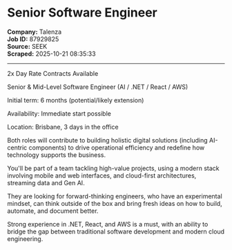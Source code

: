 # Senior Software Engineer

**Company:** Talenza  
**Job ID:** 87929825  
**Source:** SEEK  
**Scraped:** 2025-10-21 08:35:33

---

2x Day Rate Contracts Available

Senior & Mid-Level Software Engineer (AI / .NET / React / AWS)

Initial term: 6 months (potential/likely extension)

Availability: Immediate start possible

Location: Brisbane, 3 days in the office

Both roles will contribute to building holistic digital solutions (including AI-centric components) to drive operational efficiency and redefine how technology supports the business.

You'll be part of a team tackling high-value projects, using a modern stack involving mobile and web interfaces, and cloud-first architectures, streaming data and Gen AI.

They are looking for forward-thinking engineers, who have an experimental mindset, can think outside of the box and bring fresh ideas on how to build, automate, and document better.

Strong experience in .NET, React, and AWS is a must, with an ability to bridge the gap between traditional software development and modern cloud engineering.

